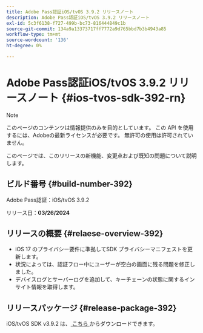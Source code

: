 ```yaml
---
title: Adobe Pass認証iOS/tvOS 3.9.2 リリースノート
description: Adobe Pass認証iOS/tvOS 3.9.2 リリースノート
exl-id: 5c3f6138-f727-499b-bc73-816444849c1b
source-git-commit: 134a9a13373717ff7772a9d765bbd7b3b4943a85
workflow-type: tm+mt
source-wordcount: '136'
ht-degree: 0%

---
```


# Adobe Pass認証iOS/tvOS 3.9.2 リリースノート {#ios-tvos-sdk-392-rn}

>[!NOTE]
>
>このページのコンテンツは情報提供のみを目的としています。 この API を使用するには、Adobeの最新ライセンスが必要です。 無許可の使用は許可されていません。

このページでは、このリリースの新機能、変更点および既知の問題について説明します。

## ビルド番号 {#build-number-392}

Adobe Pass認証：iOS/tvOS 3.9.2

リリース日：**03/26/2024**

## リリースの概要 {#relaese-overview-392}

* iOS 17 のプライバシー要件に準拠してSDK プライバシーマニフェストを更新します。
* 状況によっては、認証フロー中にユーザーが空白の画面に残る問題を修正しました。
* デバイスログとサーバーログを追加して、キーチェーンの状態に関するインサイト情報を取得します。

## リリースパッケージ {#release-package-392}

iOS/tvOS SDK v3.9.2 は、[ こちら ](https://tve.zendesk.com/hc/en-us/articles/204963209-iOS-tvOS-Native-AccessEnabler-Library) からダウンロードできます。
